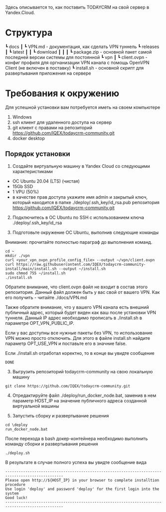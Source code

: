 Здесь описывается то, как поставить TODAYCRM на свой сервер в Yandex.Cloud.

# Структура

 ┗ docs
 ┃ ┗ VPN.md - документация, как сделать VPN туннель
 ┗ releases
   ┃ ┗ latest
   ┃ ┃ ┗ download
   ┃ ┃ ┃ ┗ package.zip - основной пакет самой последней версии системы для постоянной
 ┗ vpn
 ┃ ┗ client.ovpn - конфиг профиля для оргнанизации VPN канала с помощь OpenVPN Client (не включен в поставку)
 ┗ install.sh - основной скрипт для развертывания приложения на сервере

# Требования к окружению

Для успешной установки вам потребуется иметь на своем компьютере

1. Windows 
2. ssh клиент для удаленного доступа на сервер
3. git клиент с правами на репозиторий https://github.com/IQEX/todaycrm-community.git
4. docker desktop
   
## Порядок установки

1. Создайте виртуальную машину в Yandex Cloud со следующими характеристиками

- ОС Ubuntu 20.04 (LTS) (чистая)
- 15Gb SSD
- 1 VPU (50%)
- в качестве прав доступа укажите имя admin и закрытый ключ, который находится в папке ./deploy/.ssh_key/id_rsa.pub репозитория https://github.com/IQEX/todaycrm-community.git

2. Подключитесь в ОС Ubuntu по SSH с использованием ключа ./deploy/.ssh_key/id_rsa

2. Подготовьте окружение ОС Ubuntu, выполнив следующие команды

Внимание: прочитайте полностью параграф до выполнения команд.

```
cd ~ 
mkdir ./vpn
curl <your_vpn_ovpn_profile_config_file> --output ~/vpn/client.ovpn
curl https://raw.githubusercontent.com/IQEX/todaycrm-community-install/main/install.sh --output ~/install.sh
sudo chmod 755 ~/install.sh
./install.sh
```

Обратите внимание, что client.ovpn файл не входит в состав этого репозитория. Данный файл должен быть у вас свой от вашего VPN. Как его получить - читайте ./docs/VPN.md

Также обратите внимание, что у вашего VPN канала есть внешний публичный адрес, который будет виден как ваш после установки VPN туннеля. Данный IP адрес необходимо прописать в ./install.sh в параметре OPT_VPN_PUBLIC_IP.

Если у вас доступны все нужные пакеты без VPN, то использование VPN можно просто отключить. Для этого в файле install.sh найдите параметр OPT_USE_VPN и поставьте его в значние false.

Если ./install.sh отработал коректно, то в конце вы увидте сообщение

```
DONE
```

3. Выгрузить репозиторий todaycrm-community на свою локальную машину

```
git clone https://github.com/IQEX/todaycrm-community.git
```

4. Отредактируйте файл ./deploy/run_docker_node.bat, заменив в нем параметр HOST_IP на значение публичного адреса созданной виртуальной машины

5. Запустить сборку и развертывание решения

```
cd \deploy
run_docker_node.bat
```

После перехода в bash докер-контейнера необходимо выполнить команду сборки и развертывания решения

```
./deploy.sh
```

В результате в случае полного успеха вы увидте сообщение вида 

```
------------------------------------------------------------------------------------------------
Please open http://${HOST_IP} in your browser to complete installtion procedure
Use login 'deploy' and password 'deploy' for the first login into the system
Good luck!
------------------------------------------------------------------------------------------------
```